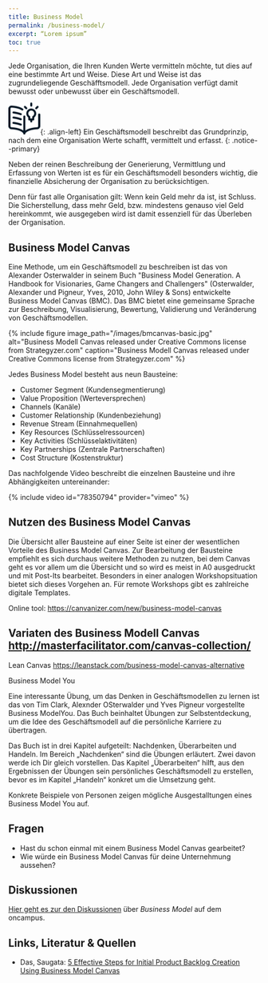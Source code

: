 ```yaml
---
title: Business Model
permalink: /business-model/
excerpt: “Lorem ipsum”
toc: true
---
```


Jede Organisation, die Ihren Kunden Werte vermitteln möchte, tut dies auf eine bestimmte Art und Weise. 
Diese Art und Weise ist das zugrundeliegende Geschäfftsmodell.
Jede Organisation verfügt damit bewusst oder unbewusst über ein Geschäftsmodell.

![image-left][image-1]{: .align-left}
Ein Geschäftsmodell beschreibt das Grundprinzip, nach dem eine Organisation Werte schafft, vermittelt und erfasst.
{: .notice--primary}

Neben der reinen Beschreibung der Generierung, Vermittlung und Erfassung von Werten ist es für ein Geschäftsmodell besonders wichtig, die
finanzielle Absicherung der Organisation zu berücksichtigen.

Denn für fast alle Organisation gilt: Wenn kein Geld mehr da ist, ist Schluss. 
Die Sicherstellung, dass mehr Geld, bzw. mindestens genauso viel Geld hereinkommt, wie ausgegeben wird ist damit essenziell für das 
Überleben der Organisation.



## Business Model Canvas

Eine Methode, um ein Geschäftsmodell zu beschreiben ist das von Alexander Osterwalder in seinem Buch 
"Business Model Generation. A Handbook for Visionaries, Game Changers and Challengers" 
(Osterwalder, Alexander und Pigneur, Yves, 2010, John Wiley & Sons) entwickelte Business Model Canvas (BMC).
Das BMC bietet eine gemeinsame Sprache zur Beschreibung, Visualisierung, 
Bewertung, Validierung und Veränderung von Geschäftsmodellen.

{%	include figure 	image_path="/images/bmcanvas-basic.jpg" alt="Business Modell Canvas released under Creative Commons license from  Strategyzer.com" caption="Business Modell Canvas released under Creative Commons license from  Strategyzer.com" %}



Jedes Business Model besteht aus neun Bausteine:

* Customer Segment (Kundensegmentierung)
* Value Proposition (Werteversprechen)
* Channels (Kanäle)
* Customer Relationship (Kundenbeziehung)
* Revenue Stream (Einnahmequellen)
* Key Resources (Schlüsselressourcen)
* Key Activities (Schlüsselaktivitäten)
* Key Partnerships (Zentrale Partnerschaften)
* Cost Structure (Kostenstruktur)

Das nachfolgende Video beschreibt die einzelnen Bausteine und ihre Abhängigkeiten untereinander:

{% include video id="78350794" provider="vimeo" %}



## Nutzen des Business Model Canvas
Die Übersicht aller Bausteine auf einer Seite ist einer der wesentlichen Vorteile des Business Model Canvas.
Zur Bearbeitung der Bausteine empfiehlt es sich durchaus weitere Methoden zu nutzen, bei dem Canvas geht es vor 
allem um die Übersicht und so wird es meist in A0 ausgedruckt und mit Post-Its bearbeitet. Besonders in einer analogen 
Workshopsituation bietet sich dieses Vorgehen an. Für remote Workshops gibt es zahlreiche digitale Templates.

Online tool: https://canvanizer.com/new/business-model-canvas

## Variaten des Business Modell Canvas http://masterfacilitator.com/canvas-collection/

Lean Canvas https://leanstack.com/business-model-canvas-alternative

Business Model You

Eine interessante Übung, um das Denken in Geschäftsmodellen zu lernen ist das von Tim Clark, Alexnder OSterwalder und Yves Pigneur vorgestellte Business ModelYou. 
Das Buch beinhaltet Übungen zur Selbstentdeckung, um die Idee des Geschäftsmodell auf die persönliche Karriere zu übertragen. 

Das Buch ist in drei Kapitel aufgeteilt: Nachdenken, Überarbeiten und Handeln. 
Im Bereich „Nachdenken“ sind die Übungen erläutert. Zwei davon werde ich Dir gleich vorstellen. 
Das Kapitel „Überarbeiten“ hilft, aus den Ergebnissen der Übungen sein persönliches Geschäftsmodell zu erstellen, bevor es im Kapitel „Handeln“ konkret um die Umsetzung geht.

Konkrete Beispiele von Personen zeigen mögliche Ausgestalltungen eines Business Model You auf.

## Fragen

* Hast du schon einmal mit einem Business Model Canvas gearbeitet?
* Wie würde ein Business Model Canvas für deine Unternehmung aussehen?

## Diskussionen

[Hier geht es zur den Diskussionen][1] über *Business Model* auf dem oncampus.

## Links, Literatur & Quellen

* Das, Saugata: [5 Effective Steps for Initial Product Backlog Creation Using Business Model Canvas][2] 



[1]:	https://www.oncampus.de/course/weiterbildung/moocs/apomooc/section-2/47626-handbuch-business-model "oncampus Forum zu Business Model"
[2]:	https://www.saugatadas.net/post/5-effective-steps-for-initial-product-backlog-creation-using-business-model-canvas

[image-1]:	/assets/images/read-light-idea.png


 
